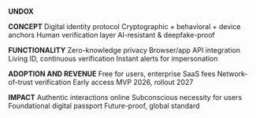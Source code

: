 **UNDOX**

**CONCEPT**
Digital identity protocol
Cryptographic + behavioral + device anchors
Human verification layer
AI-resistant & deepfake-proof

**FUNCTIONALITY**
Zero-knowledge privacy
Browser/app API integration
Living ID, continuous verification
Instant alerts for impersonation

**ADOPTION AND REVENUE**
Free for users, enterprise SaaS fees
Network-of-trust verification
Early access MVP 2026, rollout 2027

**IMPACT**
Authentic interactions online
Subconscious necessity for users
Foundational digital passport
Future-proof, global standard
